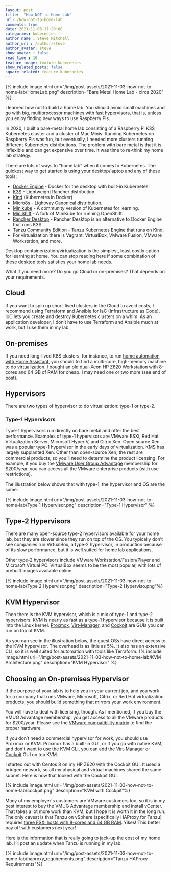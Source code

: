 ```yaml
---
layout: post
title:  "How NOT to Home Lab"
url: /how-not-tp-home-lab
comments: true
date: 2021-11-03 17:20:08
categories: kubernetes
author_name : Steve Mitchell
author_url : /author/steve
author_avatar: steve
show_avatar : false
read_time : 10
feature_image: feature-kubernetes
show_related_posts: false
square_related: feature-kubernetes
---
```

{% include image.html url="/img/post-assets/2021-11-03-how-not-to-home-lab/HomeLab.png" description="Bare Metal Home Lab - circa 2020" %}

I learned how not to build a home lab. You should avoid small machines and go with big, multiprocessor machines with fast hypervisors, that is, unless you enjoy finding new ways to use Raspberry Pis.

In 2020, I built a bare-metal home lab consisting of a Raspberry Pi K3S Kubernetes cluster and a cluster of Mac Minis. Running Kubernetes on Raspberry Pis was fun, but eventually, I needed more clusters running different Kubernetes distributions. The problem with bare metal is that it is inflexible and can get expensive over time. It was time to re-think my home lab strategy.

There are lots of ways to “home lab” when it comes to Kubernetes. The quickest way to get started is using your desktop/laptop and any of these tools:

* <a href="https://birthday.play-with-docker.com/kubernetes-docker-desktop/">Docker Engine</a> - Docker for the desktop with built-in Kubernetes.
* <a href="https://k3s.io">K3S</a> - Lightweight Rancher distribution.
* <a href="https://kind.sigs.k8s.io">Kind</a> (Kubernetes in Docker)
* <a href="https://microk8s.io">Micro8s</a> - Lightway Canonical distribution.
* <a href="https://minikube.sigs.k8s.io/docs/start/">Minikube</a> - A community version of Kubernetes for learning. 
* <a href="https://github.com/minishift/minishift">MiniShift</a> - A fork of MiniKube for running OpenShift.
* <a href="https://rancherdesktop.io">Rancher Desktop</a> - Rancher Desktop is an alternative to Docker Engine that runs K3S.
* <a href="https://tanzucommunityedition.io">Tanzu Community Edition</a> - Tanzu Kubernetes Engine that runs on Kind.
* For virtualization there is Vagrant, VirtualBox, VMware Fusion, VMware Workstation, and more.

Desktop containerization/virtualization is the simplest, least costly option for learning at home. You can stop reading here if some combination of these desktop tools satisfies your home lab needs.

What if you need more? Do you go Cloud or on-premises? That depends on your requirements.
## Cloud
If you want to spin up short-lived clusters in the Cloud to avoid costs, I recommend using Terraform and Ansible for IaC (Infrastructure as Code). IoC lets you create and destroy Kubernetes clusters on a whim. As an application developer, I don’t have to use Terraform and Ansible much at work, but I use them in my lab.
## On-premises
If you need long-lived K8S clusters, for instance, to run <a href="https://www.youtube.com/watch?v=icyTnoonRqI">home automation with Home Assistant</a>, you should to find a multi-core, high-memory machine to do virtualization. I bought an old dual-Xeon HP Z620 Workstation with 8-cores and 64 GB of RAM for cheap. I may need one or two more (see end of post).
## Hypervisors
There are two types of hypervisor to do virtualization: type-1 or type-2.
### Type-1 Hypervisors
Type-1 hypervisors run directly on bare metal and offer the best performance. Examples of type-1 hypervisors are VMware ESXi, Red Hat Virtualization Server, Microsoft Hyper V, and Citrix Xen. Open source Xen was a popular type-1 hypervisor in the early days of virtualization. KMS has largely supplanted Xen. Other than open-source Xen, the rest are commercial products, so you’ll need to determine the product licensing. For example, if you buy the <a href="https://www.vmug.com/membership/vmug-advantage-membership/">VMware User Group Advantage</a> membership for $200/year, you can access all the VMware enterprise products (with use restrictions).

The illustration below shows that with type-1, the hypervisor and OS are the same. 

{% include image.html url="/img/post-assets/2021-11-03-how-not-to-home-lab/Type 1 Hypervisor.png" description="Type-1 Hypervisor" %}
## Type-2 Hypervisors
There are many open-source type-2 hypervisors available for your home lab, but they are slower since they run on top of the OS.  You typically don’t see companies run VirtualBox, a type-2 hypervisor, in production because of its slow performance, but it is well suited for home lab applications. 

Other type-2 hypervisors include VMware Workstation/Fusion/Player and Microsoft Virtual PC. VirtualBox seems to be the most popular, with lots of prebuilt images available online.

{% include image.html url="/img/post-assets/2021-11-03-how-not-to-home-lab/Type 2 Hypervisor.png" description="Type-2 Hyperviso.png"%}
## KVM Hypervisor
Then there is the KVM hypervisor, which is a mix of type-1 and type-2 hypervisors. KVM is nearly as fast as a type-1 hypervisor because it is built into the Linux kernel. <a href="https://www.proxmox.com/en/">Proxmox</a>, <a href="https://virt-manager.org">Virt-Manager</a>, and <a href="https://cockpit-project.org">Cockpit</a> are GUIs you can run on top of KVM.

As you can see in the illustration below, the guest OSs have direct access to the KVM hypervisor. The overhead is as little as 5%. It also has an extensive CLI, so it is well suited for automation with tools like Terraform.
{% include image.html url="/img/post-assets/2021-11-03-how-not-to-home-lab/KVM Architecture.png" description="KVM Hypervisor" %}
## Choosing an On-premises Hypervisor
If the purpose of your lab is to help you in your current job, and you work for a company that runs VMware, Microsoft, Citrix, or Red Hat virtualization products, you should build something that mirrors your work environment. 

You will have to deal with licensing, though. As I mentioned, if you buy the VMUG Advantage membership, you get access to all the VMware products for $200/year. Please see the <a href="https://www.vmware.com/resources/compatibility/search.php">VMware compatibility matrix</a> to find the proper hardware.

If you don’t need a commercial hypervisor for work, you should use Proxmox or KVM. Proxmox has a built-in GUI, or if you go with native KVM, and don’t want to use the KVM CLI, you can add the <a href="https://virt-manager.org">Virt-Manager</a> or <a href="https://cockpit-project.org">Cockpit</a> GUI on top KVM.

I started out with Centos 8 on my HP Z620 with the Cockpit GUI. It used a bridged network, so all my physical and virtual machines shared the same subnet. Here is how that looked with the Cockpit GUI. 

{% include image.html url="/img/post-assets/2021-11-03-how-not-to-home-lab/cockpit.png" description="KVM with Cockpit"%}

Many of my employer's customers are VMware customers too, so it is in my best interest to buy the VMUG Advantage membership and install vCenter. That takes a lot more work than KVM, but I hope it is worth it in the long run. The only caveat is that Tanzu on vSphere (specifically HAProxy for Tanzu) requires <a href="https://docs.vmware.com/en/VMware-vSphere/7.0/vmware-vsphere-with-tanzu/GUID-C3048E95-6E9D-4AC3-BE96-44446D288A7D.html#GUID-C3048E95-6E9D-4AC3-BE96-44446D288A7D">three ESXi hosts with 8-cores and 64 GB RAM</a>. Yikes! This better pay off with customers next year! 


Here is the information that is really going to jack-up the cost of my home lab. I’ll post an update when Tanzu is running in my lab.

{% include image.html url="/img/post-assets/2021-11-03-how-not-to-home-lab/haproxy_requirements.png" description="Tanzu HAProxy Requirements"%}
